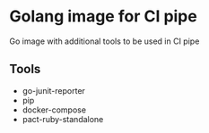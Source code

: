 # Golang image for CI pipe

Go image with additional tools to be used in CI pipe

## Tools
 - go-junit-reporter
 - pip
 - docker-compose
 - pact-ruby-standalone
